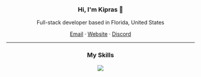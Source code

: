 <h3 align="center">Hi, I'm Kipras 👋</h3>
<p align="center">Full-stack developer based in Florida, United States</p>

<p align="center">
  <a href="mailto:kipraszapas@gmail.com">Email</a>  ·
  <a href="https://kipstudios.net">Website</a>  ·
  <a href="discordapp.com/users/563471308336267264">Discord</a>
</p>

---

<h3 align="center">My Skills</h3>
<p align="center">
  <img src="https://skillicons.dev/icons?perline=13&i=js,html,css,codepen,ae,discord,dart,eclipse,flutter,github,heroku,ps,netlify,replit,selenium,bootstrap,atom,pr,react,tailwind,py,flask,git,firebase,tailwind,unity,cs,figma" />
</p>
